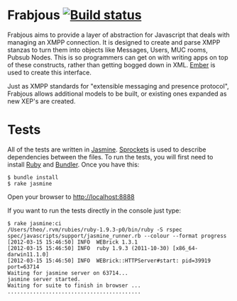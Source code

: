 Frabjous [![Build status](https://secure.travis-ci.org/theozaurus/frabjous.png)](http://travis-ci.org/theozaurus/frabjous)
========

Frabjous aims to provide a layer of abstraction for Javascript that deals with managing an XMPP connection. It is designed to create and parse XMPP stanzas to turn them into objects like Messages, Users, MUC rooms, Pubsub Nodes. This is so programmers can get on with writing apps on top of these constructs, rather than getting bogged down in XML. [Ember](http://emberjs.com) is used to create this interface.

Just as XMPP standards for "extensible messaging and presence protocol", Frabjous allows additional models to be built, or existing ones expanded as new XEP's are created.

Tests
=====

All of the tests are written in [Jasmine](http://pivotal.github.com/jasmine/). [Sprockets](https://github.com/sstephenson/sprockets) is used to describe dependencies between the files. To run the tests, you will first need to install [Ruby](http://ruby-lang.org) and [Bundler](http://gembundler.com/). Once you have this:

    $ bundle install
    $ rake jasmine
    
Open your browser to [http://localhost:8888](http://localhost:8888)

If you want to run the tests directly in the console just type:

    $ rake jasmine:ci
    /Users/theo/.rvm/rubies/ruby-1.9.3-p0/bin/ruby -S rspec spec/javascripts/support/jasmine_runner.rb --colour --format progress
    [2012-03-15 15:46:50] INFO  WEBrick 1.3.1
    [2012-03-15 15:46:50] INFO  ruby 1.9.3 (2011-10-30) [x86_64-darwin11.1.0]
    [2012-03-15 15:46:50] INFO  WEBrick::HTTPServer#start: pid=39919 port=63714
    Waiting for jasmine server on 63714...
    jasmine server started.
    Waiting for suite to finish in browser ...
    ..........................................

